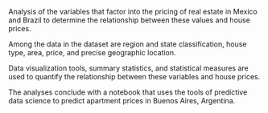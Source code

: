 Analysis of the variables that factor into the pricing of real estate in Mexico and Brazil to determine the relationship between these values and house prices.

Among the data in the dataset are region and state classification, house type, area, price, and precise geographic location.

Data visualization tools, summary statistics, and statistical measures are used to quantify the relationship between these variables and house prices.

The analyses conclude with a notebook that uses the tools of predictive data science to predict apartment prices in Buenos Aires, Argentina.

